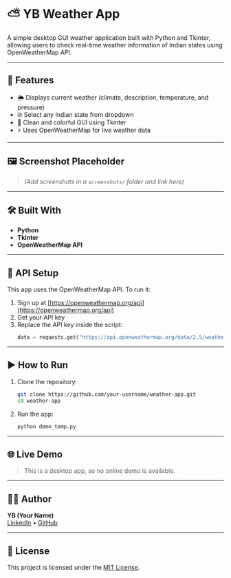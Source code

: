 
# ⛅ YB Weather App

A simple desktop GUI weather application built with Python and Tkinter, allowing users to check real-time weather information of Indian states using OpenWeatherMap API.

---

## 🚀 Features

- 🌦️ Displays current weather (climate, description, temperature, and pressure)
- 🌐 Select any Indian state from dropdown
- 🎨 Clean and colorful GUI using Tkinter
- ⚡ Uses OpenWeatherMap for live weather data

---

## 🖼️ Screenshot Placeholder

> *(Add screenshots in a `screenshots/` folder and link here)*

---

## 🛠️ Built With

- **Python**
- **Tkinter**
- **OpenWeatherMap API**

---

## 🔑 API Setup

This app uses the OpenWeatherMap API. To run it:
1. Sign up at [https://openweathermap.org/api](https://openweathermap.org/api)
2. Get your API key
3. Replace the API key inside the script:
   ```python
   data = requests.get("https://api.openweathermap.org/data/2.5/weather?q=" + city + "&appid=YOUR_API_KEY").json()
   ```

---

## ▶️ How to Run

1. Clone the repository:
   ```bash
   git clone https://github.com/your-username/weather-app.git
   cd weather-app
   ```

2. Run the app:
   ```bash
   python demo_temp.py
   ```

---

## 🌐 Live Demo

> This is a desktop app, so no online demo is available.

---

## 🙋‍♂️ Author

**YB (Your Name)**  
[LinkedIn](https://www.linkedin.com/in/your-username/) • [GitHub](https://github.com/your-username)

---

## 📄 License

This project is licensed under the [MIT License](LICENSE).
